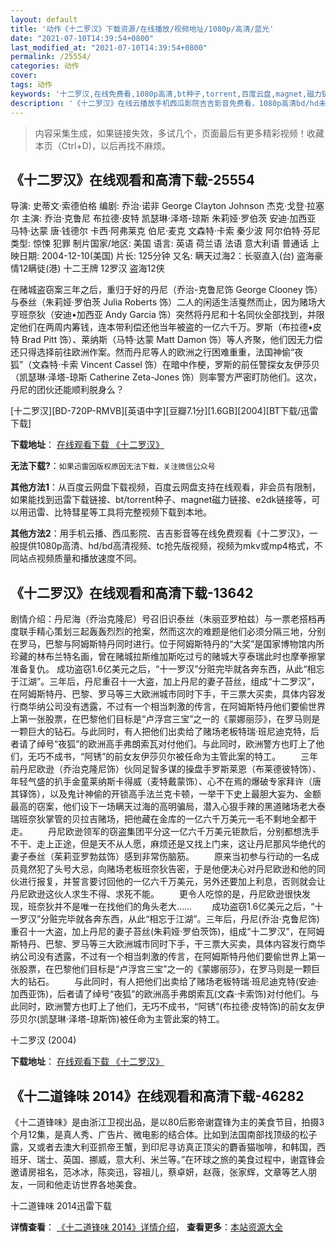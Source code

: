```yaml
---
layout: default
title: '动作《十二罗汉》下载资源/在线播放/视频地址/1080p/高清/蓝光'
date: "2021-07-10T14:39:54+0800"
last_modified_at: "2021-07-10T14:39:54+0800"
permalink: /25554/
categories: 动作
cover:
tags: 动作
keywords: '十二罗汉,在线免费看,1080p高清,bt种子,torrent,百度云盘,magnet,磁力链,迅雷下载资源'
description: '《十二罗汉》在线云播放手机西瓜影院吉吉影音免费看，1080p高清bd/hd未删减完整版和tc抢先枪版，mkv/mp4格式，附带bt/torrent种子、magnet/磁力链、百度云盘、网盘资源迅雷下载链接'
---
```


>内容采集生成，如果链接失效，多试几个，页面最后有更多精彩视频！收藏本页（Ctrl+D)，以后再找不麻烦。


## 《十二罗汉》在线观看和高清下载-25554

导演: 史蒂文·索德伯格 编剧: 乔治·诺非 George Clayton Johnson 杰克·戈登·拉塞尔 主演: 乔治·克鲁尼 布拉德·皮特 凯瑟琳·泽塔-琼斯 朱莉娅·罗伯茨 安迪·加西亚 马特·达蒙 唐·钱德尔 卡西·阿弗莱克 伯尼·麦克 文森特·卡索 秦少波 阿尔伯特·芬尼 类型: 惊悚 犯罪 制片国家/地区: 美国 语言: 英语 荷兰语 法语 意大利语 普通话 上映日期: 2004-12-10(美国) 片长: 125分钟 又名: 瞒天过海2：长驱直入(台) 盗海豪情12瞒徒(港) 十二王牌 12罗汉 盗海12侠

在赌城盗窃案三年之后，重归于好的丹尼（乔治-克鲁尼饰 George Clooney 饰）与泰丝（朱莉娅·罗伯茨 Julia Roberts 饰）二人的闲适生活戛然而止，因为赌场大亨班奈狄（安迪•加西亚 Andy Garcia 饰）突然将丹尼和十名同伙全部找到，并限定他们在两周内筹钱，连本带利偿还他当年被盗的一亿六千万。罗斯（布拉德•皮特 Brad Pitt 饰）、莱纳斯（马特·达蒙 Matt Damon 饰）等人齐聚，他们因无力偿还只得选择前往欧洲作案。然而丹尼等人的欧洲之行困难重重，法国神偷“夜狐”（文森特·卡索 Vincent Cassel 饰）在暗中作梗，罗斯的前任警探女友伊莎贝（凯瑟琳·泽塔-琼斯 Catherine Zeta-Jones 饰）则率警方严密盯防他们。这次，丹尼的团伙还能顺利脱身么？


[十二罗汉][BD-720P-RMVB][英语中字][豆瓣7.1分][1.6GB][2004][BT下载/迅雷下载]

**下载地址**： [在线观看下载 《十二罗汉》](https://www.btdx8.com/torrent/oceans_twelve_2004.html) 


**无法下载?**：`如果迅雷因版权原因无法下载，关注微信公众号 `

**其他方法1**：从百度云网盘下载视频，百度云网盘支持在线观看，非会员有限制，如果能找到迅雷下载链接、bt/torrent种子、magnet磁力链接、e2dk链接等，可以用迅雷、比特彗星等工具将完整视频下载到本地。

**其他方法2**：用手机云播、西瓜影院、吉吉影音等在线免费观看《十二罗汉》，一般提供1080p高清、hd/bd高清视频、tc抢先版视频，视频为mkv或mp4格式，不同站点视频质量和播放速度不同。


## 《十二罗汉》在线观看和高清下载-13642

剧情介绍：丹尼海（乔治克隆尼）号召旧识泰丝（朱丽亚罗柏兹）与一票老搭档再度联手精心策划三起轰轰烈烈的抢案，然而这次的难题是他们必须分隔三地，分别在罗马，巴黎与阿姆斯特丹同时进行。位于阿姆斯特丹的“大奖”是国家博物馆内所珍藏的林布兰特名画，曾在赌城拉斯维加斯吃过亏的赌城大亨泰瑞此时也摩拳擦掌准备复仇。   成功盗窃1.6亿美元之后，“十一罗汉”分赃完毕就各奔东西，从此“相忘于江湖”。三年后，丹尼重召十一大盗，加上丹尼的妻子苔丝，组成“十二罗汉”，在阿姆斯特丹、巴黎、罗马等三大欧洲城市同时下手，干三票大买卖，具体内容发行商华纳公司没有透露，不过有一个相当刺激的传言，在阿姆斯特丹他们要偷世界上第一张股票，在巴黎他们目标是“卢浮宫三宝”之一的《蒙娜丽莎》，在罗马则是一颗巨大的钻石。与此同时，有人把他们出卖给了赌场老板特瑞·班尼迪克特，后者请了绰号“夜狐”的欧洲高手弗朗索瓦对付他们。与此同时，欧洲警方也盯上了他们，无巧不成书，“阿锈”的前女友伊莎贝尔被任命为主管此案的特工。   　　三年前丹尼欧逊（乔治克隆尼饰）伙同足智多谋的操盘手罗斯莱恩（布莱德彼特饰）、年轻气盛的扒手金童莱纳斯卡得威（麦特戴蒙饰）、心不在焉的爆破专家拜许（唐其铎饰），以及鬼计神偷的开锁高手法兰克卡顿，一举干下史上最胆大妄为、金额最高的窃案，他们设下一场瞒天过海的高明骗局，潜入心狠手辣的黑道赌场老大泰瑞班奈狄掌管的贝拉吉赌场，把他藏在金库的一亿六千万美元一毛不剩地全都干走。   　　丹尼欧逊领军的窃盗集团平分这一亿六千万美元钜款后，分别都想洗手不干、走上正途，但是天不从人愿，麻烦还是又找上门来，这让丹尼那风华绝代的妻子泰丝（茱莉亚罗勃兹饰）感到非常伤脑筋。   　　原来当初参与行动的一名成员竟然犯了头号大忌，向赌场老板班奈狄告密，于是他便决心对丹尼欧逊和他的同伙进行报复，并誓言要讨回他的一亿六千万美元，另外还要加上利息，否则就会让丹尼欧逊这伙人求生不得、求死不能。   　　更令人吃惊的是，丹尼欧逊很快发现，班奈狄并不是唯一在找他们的角头老大……   　　成功盗窃1.6亿美元之后，“十一罗汉”分赃完毕就各奔东西，从此“相忘于江湖”。三年后，丹尼(乔治·克鲁尼饰)重召十一大盗，加上丹尼的妻子苔丝(朱莉娅·罗伯茨饰)，组成“十二罗汉”，在阿姆斯特丹、巴黎、罗马等三大欧洲城市同时下手，干三票大买卖，具体内容发行商华纳公司没有透露，不过有一个相当刺激的传言，在阿姆斯特丹他们要偷世界上第一张股票，在巴黎他们目标是“卢浮宫三宝”之一的《蒙娜丽莎》，在罗马则是一颗巨大的钻石。   　　与此同时，有人把他们出卖给了赌场老板特瑞·班尼迪克特(安迪·加西亚饰)，后者请了绰号“夜狐”的欧洲高手弗朗索瓦(文森·卡索饰)对付他们。与此同时，欧洲警方也盯上了他们，无巧不成书，“阿锈”(布拉德·皮特饰)的前女友伊莎贝尔(凯瑟琳·泽塔-琼斯饰)被任命为主管此案的特工。


十二罗汉 (2004)

**下载地址**： [在线观看下载 《十二罗汉》](https://www.btbtdy.me/btdy/dy5666.html) 


## 《十二道锋味 2014》在线观看和高清下载-46282

《十二道锋味》是由浙江卫视出品，是以80后影帝谢霆锋为主的美食节目，拍摄3个月12集，是真人秀、广告片、微电影的结合体。比如到法国南部找顶级的松子露，又或者去澳大利亚抓帝王蟹，到印尼寻访真正顶尖的麝香猫咖啡，和韩国，西班牙、瑞士、英国、挪威，意大利、米兰等。&rdquo;在环球之旅的美食过程中，谢霆锋会邀请房祖名，范冰冰，陈奕迅，容祖儿，蔡卓妍，赵薇，张家辉，文章等艺人朋友，一同和他走访世界各地美食。<!---剧情end--->


十二道锋味 2014迅雷下载

**详情查看**： [《十二道锋味 2014》详情介绍](/movie/46282/)， **查看更多**：[本站资源大全](/movie/t/all/)

